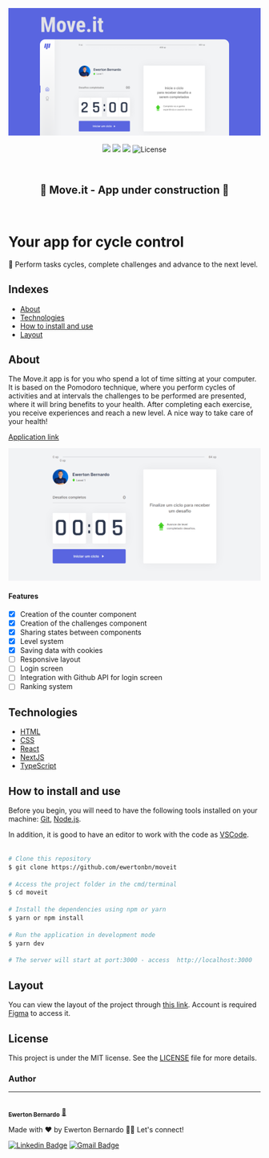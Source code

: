 <p align="center"> 
  <a href="https://moveit-application.vercel.app/">
    <img src="./public/images/cover.png" />
  </a>
</p>

<p align="center">
  <img src="https://img.shields.io/github/issues/ewertonbn/moveit" />
  <img src="https://img.shields.io/github/forks/ewertonbn/moveit" />
  <img src="https://img.shields.io/github/stars/ewertonbn/moveit" />
  <img alt="License" src="https://img.shields.io/static/v1?label=license&message=MIT&color=49AA26&labelColor=000000">
</p>

<br>

<h2 align="center">
  🚧 Move.it - App under construction 🚧
</h2>

<br>

<h1 align="left"> 
  Your app for cycle control
</h1>
<p align="left"> 
  🚀 Perform tasks cycles, complete challenges and advance to the next level.
</p>

## Indexes
* [About](#About)
* [Technologies](#Technologies)
* [How to install and use](#How-to-install-and-use)
* [Layout](#Layout)

## About
<p>
The Move.it app is for you who spend a lot of time sitting at your computer. It is based on the Pomodoro technique, where you perform cycles of activities and at intervals the challenges to be performed are presented, where it will bring benefits to your health. After completing each exercise, you receive experiences and reach a new level. A nice way to take care of your health!
</p>

<a href="https://moveit-application.vercel.app/">Application link</a>

<p align="center"> 
  <a href="https://moveit-application.vercel.app/">
    <img src="./public/screenshots/moveit-nlw.gif" />
  </a>
</p>

#### Features

- [x] Creation of the counter component
- [x] Creation of the challenges component
- [x] Sharing states between components
- [x] Level system
- [x] Saving data with cookies
- [ ] Responsive layout
- [ ] Login screen
- [ ] Integration with Github API for login screen
- [ ] Ranking system

## Technologies

- [HTML](https://developer.mozilla.org/pt-BR/docs/Web/HTML)
- [CSS](https://developer.mozilla.org/pt-BR/docs/Web/CSS)
- [React](https://pt-br.reactjs.org/)
- [NextJS](https://nextjs.org/)
- [TypeScript](https://www.typescriptlang.org/)

## How to install and use

Before you begin, you will need to have the following tools installed on your machine: [Git](https://git-scm.com), [Node.js](https://nodejs.org/en/). 

In addition, it is good to have an editor to work with the code as [VSCode](https://code.visualstudio.com/).

```bash

# Clone this repository
$ git clone https://github.com/ewertonbn/moveit

# Access the project folder in the cmd/terminal
$ cd moveit

# Install the dependencies using npm or yarn
$ yarn or npm install

# Run the application in development mode
$ yarn dev

# The server will start at port:3000 - access  http://localhost:3000

```
## Layout
You can view the layout of the project through [this link](https://www.figma.com/file/wrb2uWjEGn30cCIoUNCqca/Move.it-2.0-Copy?node-id=160%3A2761). Account is required [Figma](https://figma.com) to access it.

## License

This project is under the MIT license. See the [LICENSE](LICENSE.md) file  for more details.

### Author
---

<a href="https://app.rocketseat.com.br/me/ewertonbn">
 <img style="border-radius: 50%;" src="https://avatars.githubusercontent.com/u/51422612?s=400&u=484543fd0d36555a0646ee0d7dd77fe147664691&v=4" width="100px;" alt=""/>
 <br />
 <sub><b>Ewerton Bernardo</b></sub></a> <a href="https://app.rocketseat.com.br/me/ewertonbn/" title="Rocketseat">🚀</a>


Made with ❤️ by Ewerton Bernardo 👋🏽 Let's connect! 

[![Linkedin Badge](https://img.shields.io/badge/-Linkedin-blue?style=flat-square&logo=Linkedin&logoColor=white&link=https://www.linkedin.com/in/ewertonbn/)](https://www.linkedin.com/in/ewertonbn/) 
[![Gmail Badge](https://img.shields.io/badge/-ewertonbn.dev@gmail.com-c14438?style=flat-square&logo=Gmail&logoColor=white&link=mailto:ewertonbn.dev@gmail.com)](mailto:ewertonbn.dev@gmail.com)